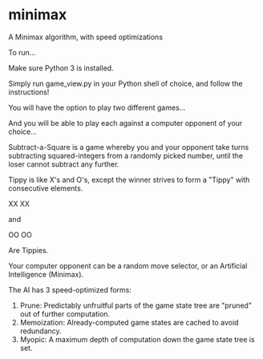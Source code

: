 # minimax
A Minimax algorithm, with speed optimizations

To run...

Make sure Python 3 is installed.

Simply run game_view.py in your Python shell of choice, and follow the instructions!

You will have the option to play two different games...

And you will be able to play each against a computer opponent of your choice...

Subtract-a-Square is a game whereby you and your opponent take turns subtracting squared-integers from a randomly picked number, until the loser cannot subtract any further.

Tippy is like X's and O's, except the winner strives to form a "Tippy" with consecutive elements.

XX
 XX

and 

OO
 OO

Are Tippies. 

Your computer opponent can be a random move selector, or an Artificial Intelligence (Minimax). 

The AI has 3 speed-optimized forms:

1) Prune: Predictably unfruitful parts of the game state tree are "pruned" out of further computation.
2) Memoization: Already-computed game states are cached to avoid redundancy.
3) Myopic: A maximum depth of computation down the game state tree is set. 

